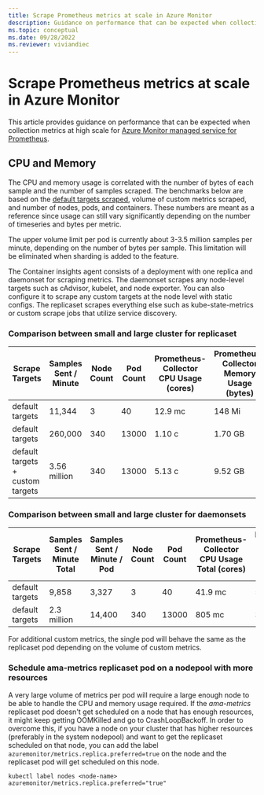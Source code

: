 ```yaml
---
title: Scrape Prometheus metrics at scale in Azure Monitor
description: Guidance on performance that can be expected when collection metrics at high scale for Azure Monitor managed service for Prometheus.
ms.topic: conceptual
ms.date: 09/28/2022
ms.reviewer: viviandiec
---
```


# Scrape Prometheus metrics at scale in Azure Monitor
This article provides guidance on performance that can be expected when collection metrics at high scale for [Azure Monitor managed service for Prometheus](prometheus-metrics-overview.md). 


## CPU and Memory
The CPU and memory usage is correlated with the number of bytes of each sample and the number of samples scraped. The benchmarks below are based on the [default targets scraped](container-insights-prometheus-scrape-scale.md), volume of custom metrics scraped, and number of nodes, pods, and containers. These numbers are meant as a reference since usage can still vary significantly depending on the number of timeseries and bytes per metric.

The upper volume limit per pod is currently about 3-3.5 million samples per minute, depending on the number of bytes per sample. This limitation will be eliminated when sharding is added to the feature.

The Container insights agent consists of a deployment with one replica and daemonset for scraping metrics. The daemonset scrapes any node-level targets such as cAdvisor, kubelet, and node exporter. You can also configure it to scrape any custom targets at the node level with static configs. The replicaset scrapes everything else such as kube-state-metrics or custom scrape jobs that utilize service discovery.

### Comparison between small and large cluster for replicaset

  Scrape Targets | Samples Sent / Minute | Node Count | Pod Count | Prometheus-Collector CPU Usage (cores) |Prometheus-Collector Memory Usage (bytes)
  | --- | --- | --- | --- | --- | --- |
  | default targets | 11,344 | 3 | 40 | 12.9 mc | 148 Mi |
  | default targets | 260,000  | 340 | 13000 | 1.10 c | 1.70 GB |
  | default targets<br>+ custom targets | 3.56 million | 340 | 13000 | 5.13 c | 9.52 GB |

### Comparison between small and large cluster for daemonsets

  Scrape Targets | Samples Sent / Minute Total | Samples Sent / Minute / Pod |  Node Count | Pod Count | Prometheus-Collector CPU Usage Total (cores) |Prometheus-Collector Memory Usage Total (bytes) | Prometheus-Collector CPU Usage / Pod (cores) |Prometheus-Collector Memory Usage / Pod (bytes)
  | --- | --- | --- | --- | -- | --- | --- | --- | --- |
  | default targets | 9,858 | 3,327 | 3 | 40 | 41.9 mc | 581 Mi | 14.7 mc | 189 Mi |
  | default targets | 2.3 million | 14,400 | 340 | 13000 | 805 mc | 305.34 GB | 2.36 mc | 898 Mi |

  For additional custom metrics, the single pod will behave the same as the replicaset pod depending on the volume of custom metrics.


### Schedule ama-metrics replicaset pod on a nodepool with more resources 

A very large volume of metrics per pod will require a large enough node to be able to handle the CPU and memory usage required. 
If the *ama-metrics* replicaset pod doesn't get scheduled on a node that has enough resources, it might keep getting OOMKilled and go to CrashLoopBackoff.
In order to overcome this, if you have a node on your cluster that has higher resources (preferably in the system nodepool) and want to get the replicaset scheduled on that node, you can add the label `azuremonitor/metrics.replica.preferred=true` on the node and the replicaset pod will get scheduled on this node.  

  ```
  kubectl label nodes <node-name> azuremonitor/metrics.replica.preferred="true"
  ```

